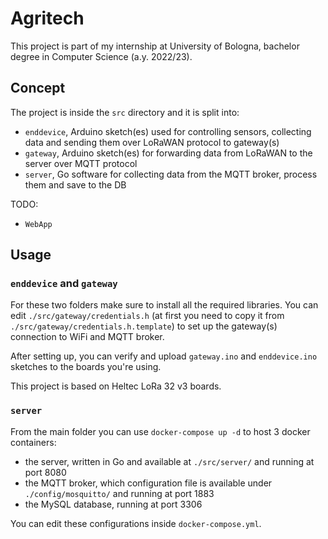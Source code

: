 # Agritech

This project is part of my internship at University of Bologna, bachelor degree in Computer Science (a.y. 2022/23).

## Concept
The project is inside the `src` directory and it is split into:
 - `enddevice`, Arduino sketch(es) used for controlling sensors, collecting data and sending them over LoRaWAN protocol to gateway(s)
 - `gateway`, Arduino sketch(es) for forwarding data from LoRaWAN to the server over MQTT protocol
 - `server`, Go software for collecting data from the MQTT broker, process them and save to the DB
 
 TODO:
 - `WebApp`

## Usage
### `enddevice` and `gateway`
For these two folders make sure to install all the required libraries. You can edit `./src/gateway/credentials.h` (at first you need to copy it from `./src/gateway/credentials.h.template`) to set up the gateway(s) connection to WiFi and MQTT broker. 

After setting up, you can verify and upload `gateway.ino` and `enddevice.ino` sketches to the boards you're using.

This project is based on Heltec LoRa 32 v3 boards.

### `server`
From the main folder you can use `docker-compose up -d` to host 3 docker containers:
 - the server, written in Go and available at `./src/server/` and running at port 8080
 - the MQTT broker, which configuration file is available under `./config/mosquitto/` and running at port 1883
 - the MySQL database, running at port 3306

You can edit these configurations inside `docker-compose.yml`.
